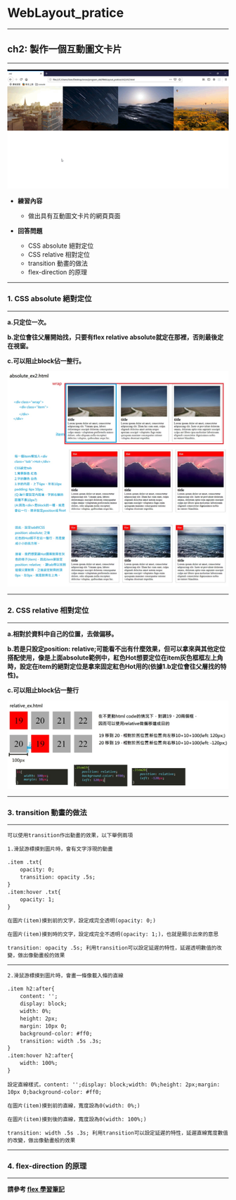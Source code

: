 # WebLayout_pratice

***
## ch2: 製作一個互動圖文卡片
***

![image](https://github.com/JohnnyOfSnow/WebLayout_pratice/blob/master/ch2/image/ch2hw.gif)

* **練習內容**
  * 做出具有互動圖文卡片的網頁頁面

* **回答問題**
  * CSS absolute 絕對定位
  * CSS relative 相對定位
  * transition 動畫的做法
  * flex-direction 的原理

***
### 1. CSS absolute 絕對定位
***

**a.只定位一次。**

**b.定位會往父層開始找，只要有flex relative absolute就定在那裡，否則最後定在視窗。**

**c.可以阻止block佔一整行。**

![image](https://github.com/JohnnyOfSnow/WebLayout_pratice/blob/master/ch2/image/absolute_ex2.jpg)


***
### 2. CSS relative 相對定位
***

**a.相對於資料中自己的位置，去做偏移。**

**b.若是只設定position: relative;可能看不出有什麼效果，但可以拿來與其他定位搭配使用，像是上面absolute範例中，紅色Hot想要定位在item灰色框框左上角時，設定在item的絕對定位是拿來固定紅色Hot用的(依據1.b定位會往父層找的特性)。**

**c.可以阻止block佔一整行**

![image](https://github.com/JohnnyOfSnow/WebLayout_pratice/blob/master/ch2/image/relative_ex.jpg)


***
### 3. transition 動畫的做法
***

``可以使用transition作出動畫的效果，以下舉例兩項``

``1.滑鼠游標摸到圖片時，會有文字浮現的動畫``

```html
.item .txt{
	opacity: 0;
	transition: opacity .5s;
}
.item:hover .txt{
	opacity: 1;
}
```
``在圖片(item)摸到前的文字，設定成完全透明(opacity: 0;)``

``在圖片(item)摸到時的文字，設定成完全不透明(opacity: 1;)，也就是顯示出來的意思``

``transition: opacity .5s; 利用transition可以設定延遲的特性，延遲透明數值的改變，做出像動畫般的效果``

***

``2.滑鼠游標摸到圖片時，會畫一條像載入條的直線``

```html
.item h2:after{
	content: '';
	display: block;
	width: 0%;
	height: 2px;
	margin: 10px 0;
	background-color: #ff0;
	transition: width .5s .3s;
}
.item:hover h2:after{
	width: 100%;
}
```

``設定直線樣式，content: '';display: block;width: 0%;height: 2px;margin: 10px 0;background-color: #ff0;``

``在圖片(item)摸到前的直線，寬度設為0(width: 0%;)``

``在圖片(item)摸到後的直線，寬度設為0(width: 100%;)``

``transition: width .5s .3s; 利用transition可以設定延遲的特性，延遲直線寬度數值的改變，做出像動畫般的效果``


***
### 4. flex-direction 的原理
***

**請參考 [flex 學習筆記](https://github.com/JohnnyOfSnow/WebLayout_pratice/tree/master/flex)**